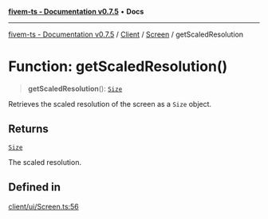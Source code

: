 [**fivem-ts - Documentation v0.7.5**](../../../../../README.md) • **Docs**

***

[fivem-ts - Documentation v0.7.5](../../../../../README.md) / [Client](../../../README.md) / [Screen](../README.md) / getScaledResolution

# Function: getScaledResolution()

> **getScaledResolution**(): [`Size`](../../../classes/Size.md)

Retrieves the scaled resolution of the screen as a `Size` object.

## Returns

[`Size`](../../../classes/Size.md)

The scaled resolution.

## Defined in

[client/ui/Screen.ts:56](https://github.com/Purpose-Dev/fivem-ts/blob/main/src/client/ui/Screen.ts#L56)
